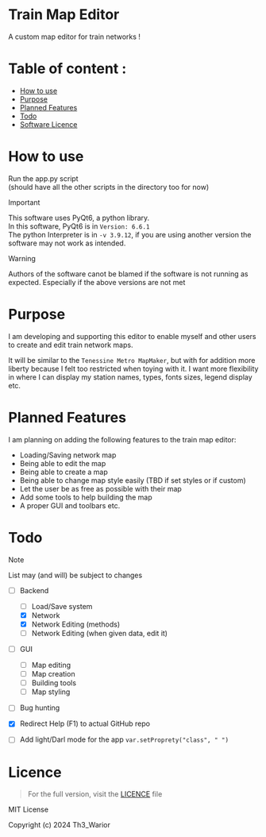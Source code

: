 # Train Map Editor
A custom map editor for train networks !

# Table of content :

- [How to use](#how-to-use)
- [Purpose](#purpose)
- [Planned Features](#planned-features)
- [Todo](#todo)
- [Software Licence](#licence)


# How to use

Run the app.py script\
(should have all the other scripts in the directory too for now)

> [!IMPORTANT]
> This software uses PyQt6, a python library.\
> In this software, PyQt6 is in `Version: 6.6.1`\
> The python Interpreter is in `-v 3.9.12`, if you are using another version the software may not work as intended.

> [!WARNING] 
> Authors of the software canot be blamed if the software is not running as expected. Especially if the above versions are not met


# Purpose
I am developing and supporting this editor to enable myself and other users to create and edit train network maps.

It will be similar to the `Tenessine Metro MapMaker`, but with for addition more liberty because I felt too restricted when toying with it.
I want more flexibility in where I can display my station names, types, fonts sizes, legend display etc.

# Planned Features
I am planning on adding the following features to the train map editor:
- Loading/Saving network map
- Being able to edit the map
- Being able to create a map
- Being able to change map style easily (TBD if set styles or if custom)
- Let the user be as free as possible with their map
- Add some tools to help building the map
- A proper GUI and toolbars etc.

# Todo
> [!NOTE]
> List may (and will) be subject to changes

- [ ] Backend
  - [ ] Load/Save system
  - [x] Network 
  - [x] Network Editing (methods)
  - [ ] Network Editing (when given data, edit it)

- [ ] GUI
  - [ ] Map editing
  - [ ] Map creation
  - [ ] Building tools
  - [ ] Map styling
- [ ] Bug hunting

- [x] Redirect Help (F1) to actual GitHub repo

- [ ] Add light/Darl mode for the app `var.setProprety("class", " ")`

# Licence
> For the full version, visit the [LICENCE](LICENSE) file

MIT License

Copyright (c) 2024 Th3_Warior
